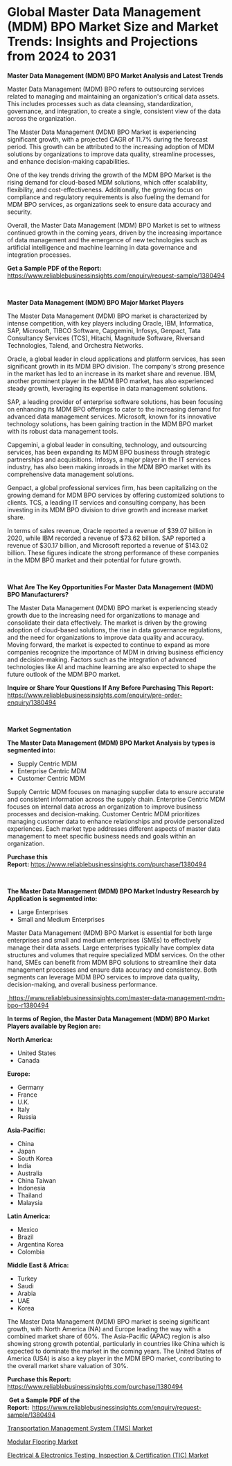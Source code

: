 <p><h1>Global Master Data Management (MDM) BPO Market Size and Market Trends: Insights and Projections from 2024 to 2031</h1></p><p><strong>Master Data Management (MDM) BPO Market Analysis and Latest Trends</strong></p>
<p><p>Master Data Management (MDM) BPO refers to outsourcing services related to managing and maintaining an organization's critical data assets. This includes processes such as data cleansing, standardization, governance, and integration, to create a single, consistent view of the data across the organization. </p><p>The Master Data Management (MDM) BPO Market is experiencing significant growth, with a projected CAGR of 11.7% during the forecast period. This growth can be attributed to the increasing adoption of MDM solutions by organizations to improve data quality, streamline processes, and enhance decision-making capabilities. </p><p>One of the key trends driving the growth of the MDM BPO Market is the rising demand for cloud-based MDM solutions, which offer scalability, flexibility, and cost-effectiveness. Additionally, the growing focus on compliance and regulatory requirements is also fueling the demand for MDM BPO services, as organizations seek to ensure data accuracy and security.</p><p>Overall, the Master Data Management (MDM) BPO Market is set to witness continued growth in the coming years, driven by the increasing importance of data management and the emergence of new technologies such as artificial intelligence and machine learning in data governance and integration processes.</p></p>
<p><strong>Get a Sample PDF of the Report:&nbsp;</strong> <a href="https://www.reliablebusinessinsights.com/enquiry/request-sample/1380494">https://www.reliablebusinessinsights.com/enquiry/request-sample/1380494</a></p>
<p>&nbsp;</p>
<p><strong>Master Data Management (MDM) BPO Major Market Players</strong></p>
<p><p>The Master Data Management (MDM) BPO market is characterized by intense competition, with key players including Oracle, IBM, Informatica, SAP, Microsoft, TIBCO Software, Capgemini, Infosys, Genpact, Tata Consultancy Services (TCS), Hitachi, Magnitude Software, Riversand Technologies, Talend, and Orchestra Networks.</p><p>Oracle, a global leader in cloud applications and platform services, has seen significant growth in its MDM BPO division. The company's strong presence in the market has led to an increase in its market share and revenue. IBM, another prominent player in the MDM BPO market, has also experienced steady growth, leveraging its expertise in data management solutions.</p><p>SAP, a leading provider of enterprise software solutions, has been focusing on enhancing its MDM BPO offerings to cater to the increasing demand for advanced data management services. Microsoft, known for its innovative technology solutions, has been gaining traction in the MDM BPO market with its robust data management tools.</p><p>Capgemini, a global leader in consulting, technology, and outsourcing services, has been expanding its MDM BPO business through strategic partnerships and acquisitions. Infosys, a major player in the IT services industry, has also been making inroads in the MDM BPO market with its comprehensive data management solutions.</p><p>Genpact, a global professional services firm, has been capitalizing on the growing demand for MDM BPO services by offering customized solutions to clients. TCS, a leading IT services and consulting company, has been investing in its MDM BPO division to drive growth and increase market share.</p><p>In terms of sales revenue, Oracle reported a revenue of $39.07 billion in 2020, while IBM recorded a revenue of $73.62 billion. SAP reported a revenue of $30.17 billion, and Microsoft reported a revenue of $143.02 billion. These figures indicate the strong performance of these companies in the MDM BPO market and their potential for future growth.</p></p>
<p>&nbsp;</p>
<p><strong>What Are The Key Opportunities For Master Data Management (MDM) BPO Manufacturers?</strong></p>
<p><p>The Master Data Management (MDM) BPO market is experiencing steady growth due to the increasing need for organizations to manage and consolidate their data effectively. The market is driven by the growing adoption of cloud-based solutions, the rise in data governance regulations, and the need for organizations to improve data quality and accuracy. Moving forward, the market is expected to continue to expand as more companies recognize the importance of MDM in driving business efficiency and decision-making. Factors such as the integration of advanced technologies like AI and machine learning are also expected to shape the future outlook of the MDM BPO market.</p></p>
<p><strong>Inquire or Share Your Questions If Any Before Purchasing This Report:</strong> <a href="https://www.reliablebusinessinsights.com/enquiry/pre-order-enquiry/1380494">https://www.reliablebusinessinsights.com/enquiry/pre-order-enquiry/1380494</a></p>
<p>&nbsp;</p>
<p><strong>Market Segmentation</strong></p>
<p><strong>The Master Data Management (MDM) BPO Market Analysis by types is segmented into:</strong></p>
<p><ul><li>Supply Centric MDM</li><li>Enterprise Centric MDM</li><li>Customer Centric MDM</li></ul></p>
<p><p>Supply Centric MDM focuses on managing supplier data to ensure accurate and consistent information across the supply chain. Enterprise Centric MDM focuses on internal data across an organization to improve business processes and decision-making. Customer Centric MDM prioritizes managing customer data to enhance relationships and provide personalized experiences. Each market type addresses different aspects of master data management to meet specific business needs and goals within an organization.</p></p>
<p><strong>Purchase this Report:&nbsp;</strong><a href="https://www.reliablebusinessinsights.com/purchase/1380494">https://www.reliablebusinessinsights.com/purchase/1380494</a></p>
<p>&nbsp;</p>
<p><strong>The Master Data Management (MDM) BPO Market Industry Research by Application is segmented into:</strong></p>
<p><ul><li>Large Enterprises</li><li>Small and Medium Enterprises</li></ul></p>
<p><p>Master Data Management (MDM) BPO Market is essential for both large enterprises and small and medium enterprises (SMEs) to effectively manage their data assets. Large enterprises typically have complex data structures and volumes that require specialized MDM services. On the other hand, SMEs can benefit from MDM BPO solutions to streamline their data management processes and ensure data accuracy and consistency. Both segments can leverage MDM BPO services to improve data quality, decision-making, and overall business performance.</p></p>
<p><a href="https://www.reliablebusinessinsights.com/master-data-management-mdm-bpo-r1380494">&nbsp;https://www.reliablebusinessinsights.com/master-data-management-mdm-bpo-r1380494</a></p>
<p><strong>In terms of Region, the Master Data Management (MDM) BPO Market Players available by Region are:</strong></p>
<p>
    <p> <strong> North America: </strong>
        <ul>
            <li>United States</li>
            <li>Canada</li>
        </ul>
        </p> 
    <p> <strong> Europe: </strong>
        <ul>
            <li>Germany</li>
            <li>France</li>
            <li>U.K.</li>
            <li>Italy</li>
            <li>Russia</li>
        </ul>
        </p> 
    <p> <strong> Asia-Pacific: </strong>
        <ul>
            <li>China</li>
            <li>Japan</li>
            <li>South Korea</li>
            <li>India</li>
            <li>Australia</li>
            <li>China Taiwan</li>
            <li>Indonesia</li>
            <li>Thailand</li>
            <li>Malaysia</li>
        </ul>
        </p> 
    <p> <strong> Latin America: </strong>
        <ul>
            <li>Mexico</li>
            <li>Brazil</li>
            <li>Argentina Korea</li>
            <li>Colombia</li>
        </ul>
        </p> 
    <p> <strong> Middle East & Africa: </strong>
        <ul>
            <li>Turkey</li>
            <li>Saudi</li>
            <li>Arabia</li>
            <li>UAE</li>
            <li>Korea</li>
        </ul>
    </p>
    </p>
<p><p>The Master Data Management (MDM) BPO market is seeing significant growth, with North America (NA) and Europe leading the way with a combined market share of 60%. The Asia-Pacific (APAC) region is also showing strong growth potential, particularly in countries like China which is expected to dominate the market in the coming years. The United States of America (USA) is also a key player in the MDM BPO market, contributing to the overall market share valuation of 30%.</p></p>
<p><strong>Purchase this Report: </strong><a href="https://www.reliablebusinessinsights.com/purchase/1380494">https://www.reliablebusinessinsights.com/purchase/1380494</a></p>
<p>&nbsp;<strong>Get a Sample PDF of the Report:&nbsp;&nbsp;</strong><a href="https://www.reliablebusinessinsights.com/enquiry/request-sample/1380494">https://www.reliablebusinessinsights.com/enquiry/request-sample/1380494</a></p>
<p><strong></strong></p>
<p><p><a href="https://github.com/wrwgzwbr35/Market-Research-Report-List-1/blob/main/transportation-management-system-tms-market.md">Transportation Management System (TMS) Market</a></p><p><a href="https://view.publitas.com/reportprime-1/modular-flooring-market-investigation-industry-evolution-and-forecast-till-2031/">Modular Flooring Market</a></p><p><a href="https://github.com/mdhefjumiah/Market-Research-Report-List-1/blob/main/electrical-electronics-testing-inspection-certification-tic-market.md">Electrical & Electronics Testing, Inspection & Certification (TIC) Market</a></p></p>